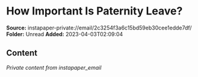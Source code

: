 # How Important Is Paternity Leave?

**Source:** instapaper-private://email/2c3254f3a6c15bd59eb30cee1edde7df/
**Folder:** Unread
**Added:** 2023-04-03T02:09:04




## Content
*Private content from instapaper_email*
